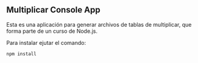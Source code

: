 ## Multiplicar Console App

Esta es una aplicación para generar archivos de tablas de multiplicar, que forma parte de un curso de Node.js.

Para instalar ejutar el comando:

````
npm install
````
